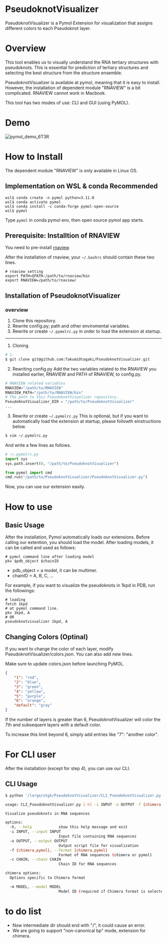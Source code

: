 # PseudoknotVisualizer
PseudoknotVisualizer is a Pymol Extension for visualization that assigns different colors to each Pseudoknot layer.

# Overview
This tool enables us to visually understand the RNA tertiary structures with pseudoknots.
This is essential for prediction of tertiary structures and selecting the best structure from the structure ensemble.

PseudoknotVisualizer is available at pymol, meaning that it is easy to install.
However, the installation of dependent module "RNAVIEW" is a bit complicated.
RNAVIEW cannot work in Macbook.

This tool has two modes of use: CLI and GUI (using PyMOL).

# Demo
![pymol_demo_6T3R](https://github.com/user-attachments/assets/444dadcf-72f9-46cf-b442-484c611adcfd)


# How to Install
The dependent module "RNAVIEW"  is only available in Linux OS.
## Implementation on WSL & conda Recommended
```
wsl$ conda create -n pymol python=3.11.0
wsl$ conda activate pymol
wsl$ conda install -c conda-forge pymol-open-source
wsl$ pymol
```
Type `pymol` in conda pymol env, then open source pymol app starts.

## Prerequisite: Installtion of RNAVIEW
You need to pre-install [rnaview](https://github.com/rcsb/RNAView).

After the installation of rnaview, your `~/.bashrc` should contain these two lines.
```~/.bashrc
# rnaview setting
export PATH=$PATH:/path/to/rnaview/bin
export RNAVIEW=/path/to/rnaview/
```

## Installation of PseudoknotVisualizer
### overview
1. Clone this repository.
2. Rewrite config.py; path and other enviromental variables.
3. Rewrite or create `~/.pymolrc.py` in order to load the extension at startup.

-----

1. Cloning
```sh
# 1. 
$ git clone git@github.com:TakumiOtagaki/PseudoknotVisualizer.git
```

2. Rewriting config.py
Add the two variables related to the RNAVIEW you installed earlier, RNAVIEW and PATH of RNAVIEW, to config.py.
```config.py
# RNAVIEW related variables
RNAVIEW="/path/to/RNAVIEW"
RNAVIEW_PATH="/path/to/RNAVIEW/bin"
# The path to this PseudoknotVisualizer repository.
PseudoKnotVisualizer_DIR = "/path/to/PseudoknotVisualizer"
...
```

3. Rewrite or create `~/.pymolrc.py`
This is optional, but if you want to automatically load the extension at startup, please followth einstructions below.

```sh
$ vim ~/.pymolrc.py
```
And write a few lines as follows.
```~/.pymolrc.py
# ~/.pymolrc.py
import sys
sys.path.insert(0, "/path/to/PseudoknotVisualizer")

from pymol import cmd
cmd.run("/path/to/PseudoknotVisualizer/PseudoknotVisualizer.py")
```


Now, you can use our extension easily.

# How to use
## Basic Usage
After the installation, Pymol automatically loads our extensions.
Before calling our extention, you should load the model. 
After loading models, it can be called and used as follows:
```
# pymol command line after loading model
pkv $pdb_object $chainID
```
 - pdb_object = a model, it can be multimer.
 - chainID = A, B, C, ...

For example, if you want to visualize the pseudoknots in 1kpd in PDB, run the followings:
```
# loading
fetch 1kpd
# at pymol command line.
pkv 1kpd, A
# OR
pseudoknotvisualizer 1kpd, A
```


## Changing Colors (Optinal)
If you want to change the color of each layer, modify PseudoknotVisualizer/colors.json. You can also add new lines.

Make sure to update colors.json before launching PyMOL.

```colors.json
{
    "1": "red",
    "2": "blue",
    "3": "green",
    "4": "yellow",
    "5": "purple",
    "6": "orange",
    "default": "gray"
}
```
If the number of layers is greater than 6, PseudoknotVisualizer will color the 7th and subsequent layers with a default color.

To increase this limit beyond 6, simply add entries like "7": "another color".

# For CLI user
After the installation (except for step 4), you can use our CLI.

## CLI Usage
```sh
$ python '/large/otgk/PseudoknotVisualizer/CLI_PseudoknotVisualizer.py' --help

usage: CLI_PseudoknotVisualizer.py [-h] -i INPUT -o OUTPUT -f {chimera,pymol} [-m MODEL] [-c CHAIN]

Visualize pseudoknots in RNA sequences

options:
  -h, --help            show this help message and exit
  -i INPUT, --input INPUT
                        Input file containing RNA sequences
  -o OUTPUT, --output OUTPUT
                        Output script file for visualization
  -f {chimera,pymol}, --format {chimera,pymol}
                        Format of RNA sequences (chimera or pymol)
  -c CHAIN, --chain CHAIN
                        Chain ID for RNA sequences

chimera options:
  Options specific to Chimera format

  -m MODEL, --model MODEL
                        Model ID (required if Chimera format is selected)
```


# to do list 
- Now intermediate dir should end with "/", it could cause an error.
- We are going to support "non-canonical bp" mode, extension for chimera.


